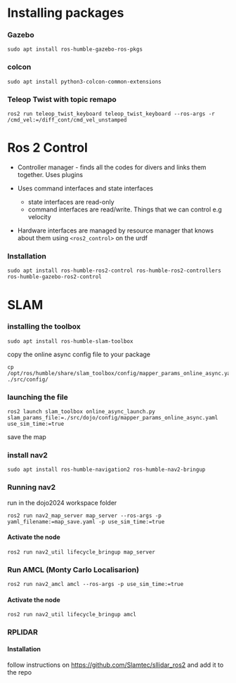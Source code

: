 # Installing packages

### Gazebo
```
sudo apt install ros-humble-gazebo-ros-pkgs
```

### colcon
```
sudo apt install python3-colcon-common-extensions
```

### Teleop Twist with topic remapo
```
ros2 run teleop_twist_keyboard teleop_twist_keyboard --ros-args -r /cmd_vel:=/diff_cont/cmd_vel_unstamped
```

# Ros 2 Control
- Controller manager - finds all the codes for divers and links them together. Uses plugins

- Uses command interfaces and state interfaces 
    - state interfaces are read-only
    - command interfaces are read/write. Things that we can control e.g velocity
- Hardware interfaces are managed by resource manager that knows about them using ```<ros2_control>``` on the urdf

### Installation

```
sudo apt install ros-humble-ros2-control ros-humble-ros2-controllers ros-humble-gazebo-ros2-control
```
# SLAM
### installing the toolbox
```
sudo apt install ros-humble-slam-toolbox
```

copy the online async config file to your package
```
cp /opt/ros/humble/share/slam_toolbox/config/mapper_params_online_async.yaml ./src/config/
```

### launching the file

```
ros2 launch slam_toolbox online_async_launch.py slam_params_file:=./src/dojo/config/mapper_params_online_async.yaml use_sim_time:=true

```

save the map

### install nav2

```
sudo apt install ros-humble-navigation2 ros-humble-nav2-bringup
```

### Running nav2

run in the dojo2024 workspace folder

```
ros2 run nav2_map_server map_server --ros-args -p yaml_filename:=map_save.yaml -p use_sim_time:=true
```

#### Activate the node
```
ros2 run nav2_util lifecycle_bringup map_server
```

### Run AMCL (Monty Carlo Localisarion)

```
ros2 run nav2_amcl amcl --ros-args -p use_sim_time:=true
```

#### Activate the node
```
ros2 run nav2_util lifecycle_bringup amcl
```
### RPLIDAR

#### Installation

follow instructions on  https://github.com/Slamtec/sllidar_ros2 and add it to the repo